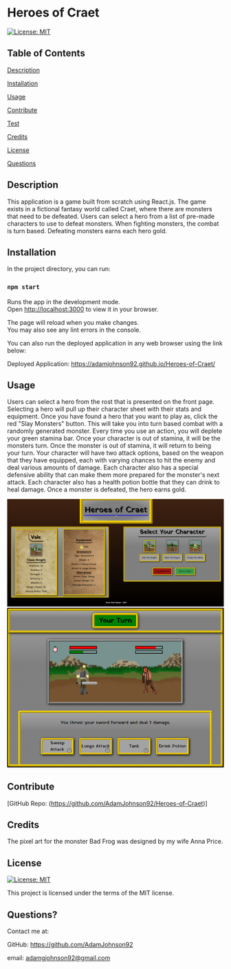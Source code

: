 
  # Heroes of Craet
 
  [![License: MIT](https://img.shields.io/badge/License-MIT-yellow.svg)](https://opensource.org/licenses/MIT)
 
  ## Table of Contents
  
  [Description](#description)

  [Installation](#installation)
  
  [Usage](#usage)

  [Contribute](#contribute)

  [Test](#test)
  
  [Credits](#credits)
  
  [License](#license)

  [Questions](#questions)
  
  ## Description
  This application is a game built from scratch using React.js. The game exists in a fictional fantasy world called Craet, where there are monsters that need to be defeated. Users can select  a hero from a list of pre-made characters to use to defeat monsters. When fighting monsters, the combat is turn based. Defeating monsters earns each hero gold.

  ## Installation

  In the project directory, you can run:

### `npm start`

Runs the app in the development mode.\
Open [http://localhost:3000](http://localhost:3000) to view it in your browser.

The page will reload when you make changes.\
You may also see any lint errors in the console.


  You can also run the deployed application in any web browser using the link below:

   Deployed Application: https://adamjohnson92.github.io/Heroes-of-Craet/

  ## Usage
  Users can select a hero from the rost that is presented on the front page. Selecting a hero will pull up their character sheet with their stats and equipment. Once you have found a hero that you want to play as, click the red "Slay Monsters" button. This will take you into turn based combat with a randomly generated monster. Every time you use an action, you will deplete your green stamina bar. Once your character is out of stamina, it will be the monsters turn. Once the monster is out of stamina, it will return to being your turn. Your character will have two attack options, based on the weapon that they have equipped, each with varying chances to hit the enemy and deal various amounts of damage. Each character also has a special defensive ability that can make them more prepared for the monster's next attack. Each character also has a health potion bottle that they can drink to heal damage. Once a monster is defeated, the hero earns gold.

  ![An image of the character selection screen.](./screenshots/heroes-screenshot-1.PNG)
  ![An image of the hero, Vale, fighting a zombie.](./screenshots/heroes-screenshot-2.PNG)
  
  ## Contribute

  [GitHub Repo: (https://github.com/AdamJohnson92/Heroes-of-Craet)]

  
  ## Credits
  The pixel art for the monster Bad Frog was designed by my wife Anna Price. 

  ## License
  
  [![License: MIT](https://img.shields.io/badge/License-MIT-yellow.svg)](https://opensource.org/licenses/MIT)
  
  This project is licensed under the terms of the MIT license.

  ## Questions?

  Contact me at:

  GitHub: https://github.com/AdamJohnson92
  
  email: adamgjohnson92@gmail.com




